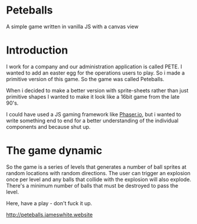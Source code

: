 # Peteballs

A simple game written in vanilla JS with a canvas view

# Introduction

I work for a company and our administration application is called PETE. I wanted to add an easter egg for the operations users to play. So i made a primitive version of this game. So the game was called Peteballs.

When i decided to make a better version with sprite-sheets rather than just primitive shapes I wanted to make it look like a 16bit game from the late 90's.

I could have used a JS gaming framework like [Phaser.io](http://phaser.io), but i wanted to write something end to end for a better understanding of the individual components and because shut up.


# The game dynamic

So the game is a series of levels that generates a number of ball sprites at random locations with random directions. The user can trigger an explosion once per level and any balls that collide with the explosion will also explode. There's a minimum number of balls that must be destroyed to pass the level.

Here, have a play - don't fuck it up.

http://peteballs.jameswhite.website
